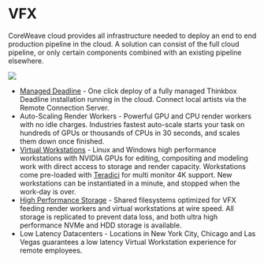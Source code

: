 # VFX

CoreWeave cloud provides all infrastructure needed to deploy an end to end production pipeline in the cloud. A solution can consist of the full cloud pipeline, or only certain components combined with an existing pipeline elsewhere.

![](../../.gitbook/assets/110822001-a1eafa00-825e-11eb-9f67-66411d3ad641.png)

* [Managed Deadline](deadline.md) - One click deploy of a fully managed Thinkbox Deadline installation running in the cloud. Connect local artists via the Remote Connection Server.
* Auto-Scaling Render Workers - Powerful GPU and CPU render workers with no idle charges. Industries fastest auto-scale starts your task on hundreds of GPUs or thousands of CPUs in 30 seconds, and scales them down once finished.
* [Virtual Workstations](../../virtual-servers/getting-started.md) - Linux and Windows high performance workstations with NVIDIA GPUs for editing, compositing and modeling work with direct access to storage and render capacity. Workstations come pre-loaded with [Teradici](https://www.teradici.com) for multi monitor 4K support. New workstations can be instantiated in a minute, and stopped when the work-day is over.
* [High Performance Storage](../../coreweave-kubernetes/storage.md) - Shared filesystems optimized for VFX feeding render workers and virtual workstations at wire speed. All storage is replicated to prevent data loss, and both ultra high performance NVMe and HDD storage is available.
* Low Latency Datacenters - Locations in New York City, Chicago and Las Vegas guarantees a low latency Virtual Workstation experience for remote employees.
